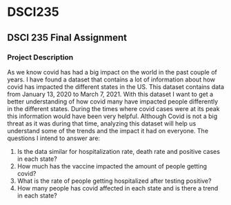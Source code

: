 # DSCI235
## DSCI 235 Final Assignment
### Project Description
As we know covid has had a big impact on the world in the past couple of years. I have found a dataset that contains a lot of information about how covid has impacted the different states in the US. This dataset contains data from January 13, 2020 to March 7, 2021. With this dataset I want to get a better understanding of how covid many have impacted people differently in the different states. During the times where covid cases were at its peak this information would have been very helpful. Although Covid is not a big threat as it was during that time, analyzing this dataset will help us understand some of the trends and the impact it had on everyone. The questions I intend to answer are: 
1. Is the data similar for hospitalization rate, death rate and positive cases in each state?
2. How much has the vaccine impacted the amount of people getting covid? 
3. What is the rate of people getting hospitalized after testing positive?
4. How many people has covid affected in each state and is there a trend in each state?


